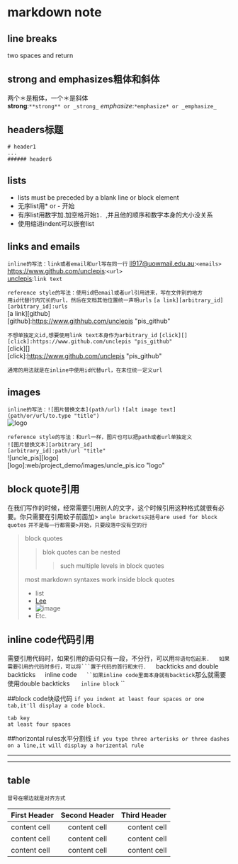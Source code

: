 # markdown note  
## line breaks
two spaces and return
## strong and emphasizes粗体和斜体
两个＊是粗体，一个＊是斜体  
**strong**:`**strong** or _strong_`
*emphasize*:`*emphasize* or _emphasize_`
## headers标题
  	# header1  
  	...  
  	###### header6  
## lists
* lists must be preceded by a blank line or block element  
* 无序list用* or - 开始
* 有序list用数字加.加空格开始`1. `,并且他的顺序和数字本身的大小没关系  
* 使用缩进indent可以嵌套list  
## links and emails
`inline的写法：link或者email和url写在同一行`
<ll917@uowmail.edu.au>:`<emails>`  
<https://www.github.com/unclepis>:`<url>`  
[unclepis](htttps://www.github.com/unclepis "pis_github"):`link text`  
  
`reference style的写法：使用id把email或者url引用进来，写在文件别的地方`  
`用id代替行内冗长的url，然后在文档其他位置统一声明urls`
`[a link][arbitrary_id]`  
`[arbitrary_id]:urls`  
[a link][github]  
[github]:https://www.githhub.com/unclepis "pis_github"
    
`不想单独定义id,想要使用link text本身作为arbitrary_id` 
`[click][]`  
`[click]:https://www.github.com/unclepis "pis_github"`  
[click][]  
[click]:https://www.github.com/unclepis "pis_github"

`通常的用法就是在inline中使用id代替url，在末位统一定义url`  
## images
`inline的写法：![图片替换文本](path/url)`
`![alt image text](path/or/url/to.type "title")`  
![logo](web/project_demo/images/uncle_pis.ico "logo")  
 
`reference style的写法：和url一样，图片也可以把path或者url单独定义`  
`![图片替换文本][arbitrary_id]`  
`[arbitrary_id]:path/url "title"`  
![uncle_pis][logo]  
[logo]:web/project_demo/images/uncle_pis.ico "logo"  

 
## block quote引用  
在我们写作的时候，经常需要引用别人的文字，这个时候引用这种格式就很有必要。你只需要在引用蚊子前面加>
`angle brackets尖括号are used for block quotes`
`并不是每一行都需要>开始，只要段落中没有空的行`  
> block quotes  
>> blok quotes can be nested  
>>> such multiple levels in block quotes  
>
> most markdown syntaxes work inside block quotes
> 
> * list  
> * [Lee](https:www.github.com/unclepis)  
> * ![image](web/project_demo/images/uncle_pis.ico)  
> * Etc.  
 
## inline code代码引用
需要引用代码时，如果引用的语句只有一段，不分行，可以用`将语句包起来.  
如果需要引用的代码时多行，可以将```置于代码的首行和末行.  
`backticks and double backticks`  
`inline code`  
``如果inline code里面本身就有backtick`那么就需要使用double backticks``  
`` `inline block` ``

##block code块级代码
`if you indent at least four spaces or one tab,it'll display a code block.`  

	tab key
    at least four spaces
##horizontal rules水平分割线
`if you type three arterisks or three dashes on a line,it will display a horizental rule`  
***
---
## table
`冒号在哪边就是对齐方式`  

First Header | Second Header | Third Header
:------------| :------------:|-----------:
content cell | content cell  |content cell
content cell | content cell  |content cell
content cell | content cell  |content cell






	
	
	

 
